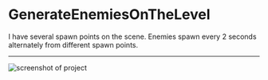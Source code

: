 # GenerateEnemiesOnTheLevel
I have several spawn points on the scene.
Enemies spawn every 2 seconds alternately from different spawn points.
***
![screenshot of project](https://i.ibb.co/4thkhK3/Generate-enemies-on-the-level.png)
